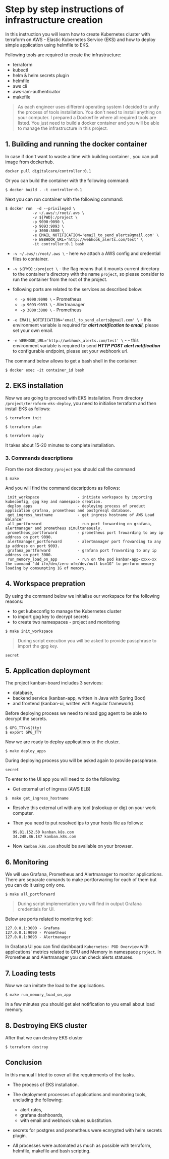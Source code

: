 # Step by step instructions of infrastructure creation

In this instruction you will learn how to create Kubernetes cluster with terraform on AWS - Elastic Kubernetes Service (EKS) and how to deploy simple application using helmfile to EKS.

Following tools are required to create the infrastructure:

- terraform
- kubectl
- helm & helm secrets plugin
- helmfile
- aws cli
- aws-iam-authenticator
- makefile

>As each engineer uses different operating system I decided to unify the process of tools installation. You don't need to install anything on your computer. I prepared a Dockerfile where all required tools are listed. You just need to build a docker container and you will be able to manage the infrastructure in this project.

## 1. Building and running the docker container

In case if don't want to waste a time with building container , you can pull image from dockerhub.

```shell
docker pull digitalcare/controller:0.1
```

Or you can build the container with the following command:

```shell
$ docker build . -t controller:0.1
```
Next you can run container with the following command:

```shell
$ docker run  -d --privileged \
            -v ~/.aws/:/root/.aws \
            -v ${PWD}:/project \
            -p 9090:9090 \
            -p 9093:9093 \
            -p 3000:3000 \
            -e EMAIL_NOTIFICATION='email_to_send_alerts@gmail.com' \
            -e WEBHOOK_URL='http://webhook_alerts.com/test' \
            -it controller:0.1 bash
```
- ```-v ~/.aws/:/root/.aws \``` - here we attach a AWS config and credential files to container.

- ```-v ${PWD}:/project \``` - the flag means that it mounts current directory to the container's directory with the name `project`, so please consider to run the container from the root of the project.

- following ports are related to the services as described below:
    - ```-p 9090:9090 \``` - Prometheus
    - ```-p 9093:9093 \``` - Alertmanager
    - ```-p 3000:3000 \``` - Prometheus

- ```-e EMAIL_NOTIFICATION='email_to_send_alerts@gmail.com' \``` - this environment variable is required for ***alert notification to email***, please set your own email.

- ```-e WEBHOOK_URL='http://webhook_alerts.com/test' \``` - - this environment variable is required to send ***HTTP POST alert notification*** to configurable endpoint, please set your webhoork url.

The command below allows to get a bash shell in the container:

```shell
$ docker exec -it container_id bash
```

## 2. EKS installation

Now we are going to proceed with EKS installation.
From directory `/project/terraform-eks-deploy`, you need to initialise terraform and then install EKS as follows:

```shell
$ terraform init
```
```shell
$ terraform plan
```
```shell
$ terraform apply
```
It takes about 15-20 minutes to complete installation.

### 3. Commands descriptions

From the root directory `/project` you should call the command
```shell
$ make
```
And you will find the command decsriptions as follows:

```
 init_workspace                 - initiate workspace by importing kubeconfig, gpg key and namespace creation.
 deploy_apps                    - deploying process of product application grafana, prometheus and postgresql database.
 get_ingress_hostname           - get ingress hostname of AWS Load Balancer
 all_portforward                - run port forwarding on grafana, alertmanager and prometheus simultaneously.
 prometheus_portforward         - prometheus port frowarding to any ip address on port 9090.
 alertmanager_portforward       - alertmanager port frowarding to any ip address on port 9093.
 grafana_portforward            - grafana port frowarding to any ip address on port 3000.
 run_memory_load_on_app         - run on the pod kanban-app-xxxx-xx the command "dd if=/dev/zero of=/dev/null bs=1G" to perform memory loading by comsumpting 1G of memory.
```

## 4. Workspace prepration

By using the command below we initialise our workspace for the following reasons:

- to get kubeconfig to manage the Kubernetes cluster
- to import gpg key to decrypt secrets
- to create two namespaces - project and monitoring

```shell
$ make init_workspace
```

>During script execution you will be asked to provide passphrase to import the gpg key.

```
secret
```

## 5. Application deployment

The project kanban-board includes 3 services:
- database,
- backend service (kanban-app, written in Java with Spring Boot)
- and frontend (kanban-ui, written with Angular framework).

Before deploying process we need to reload gpg agent to be able to decrypt the secrets.

```shell
$ GPG_TTY=$(tty)
$ export GPG_TTY
```
Now we are ready to deploy applications to the cluster.

```shell
$ make deploy_apps
```

During deploying process you will be asked again to provide passphrase.

```
secret
```
To enter to the UI app you will need to do the following:

- Get external url of ingress (AWS ELB)

```shell
$  make get_ingress_hostname
```
- Resolve this external url with any tool (nslookup or dig) on your work computer.

- Then you need to put resolved ips to your hosts file as follows:
    ```
    99.81.152.50 kanban.k8s.com
    34.248.86.187 kanban.k8s.com
    ```
- Now `kanban.k8s.com` should be available on your browser.


## 6. Monitoring

We will use Grafana, Prometheus and Alertmanager to monitor applications. There are separate comands to make portforwaring for each of them but you can do it using only one.

```shell
$ make all_portforward
```

>During script implementation you will find in output Grafana credentials for UI.

Below are ports related to monitoring tool:

```
127.0.0.1:3000 - Grafana
127.0.0.1:9090 - Prometheus
127.0.0.1:9093 - Alertmanager
```

In Grafana UI you can find dashboard `Kubernetes: POD Overview` with applications' metrics related to CPU and Memory in namespace `project`.
In Prometheus and Alertmanager you can check alerts statuses.

## 7. Loading tests

Now we can imitate the load to the applications.

```shell
$ make run_memory_load_on_app
```

In a few minutes you should get alet notification to you email about load memory.

## 8. Destroying EKS cluster

After that we can destroy EKS cluster

```shell
$ terraform destroy
```

## Conclusion

In this manual I tried to cover all the requirements of the tasks.
- The process of EKS installation.

- The deployment processes of applications and monitoring tools, uncluding the following:
    - alert rules,
    - grafana dashboards,
    - with email and webhook values substitution.

- secrets for postgres and prometheus were ecnrypted with helm secrets plugin.

- All processes were automated as much as possible with terraform, helmfile, makefile and bash scripting.


